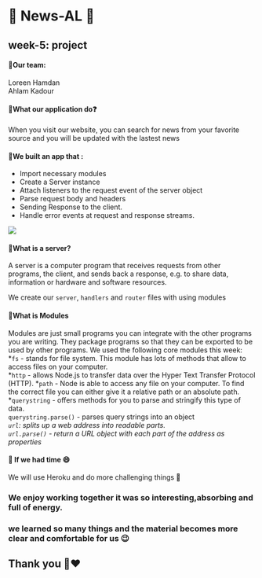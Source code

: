 # :star2: News-AL :star2:
## week-5: project

#### :small_red_triangle:Our team: <br>
Loreen Hamdan<br>
Ahlam Kadour<br>

#### :small_red_triangle:What our application do:question:<br>
When you visit our website, you can search for news from your favorite source and you will be updated with the lastest news<br>

#### :small_red_triangle:We built an app that :

* Import necessary modules
* Create a Server instance
* Attach listeners to the request event of the server object
* Parse request body and headers
* Sending Response to the client.
* Handle error events at request and response streams.

![](https://cdn-images-1.medium.com/max/1600/1*NPp9C3hNIHDBbH-shEarOw@2x.png)


#### :small_red_triangle:What is a server?<br>
A server is a computer program that receives requests from other programs, the client, and sends back a response, e.g. to share data, information or hardware and software resources.<br>

We create our `server`, `handlers` and `router` files with using modules

#### :small_red_triangle:What is Modules<br>
Modules are just small programs you can integrate with the other programs you are writing. They package programs so that they can be exported to be used by other programs.
We used the following core modules this week:<br>
*`fs` - stands for file system. This module has lots of methods that allow to access files on your computer.<br>
*`http` - allows Node.js to transfer data over the Hyper Text Transfer Protocol (HTTP).
*`path` - Node is able to access any file on your computer. To find the correct file you can either give it a relative path or an absolute path.
<br>
*`querystring` - offers methods for you to parse and stringify this type of data.<br>
```querystring.parse()``` - parses query strings into an object <br>
*`url`: splits up a web address into readable parts.<br>
```url.parse()``` - return a URL object with each part of the address as properties* <br>

#### :small_red_triangle: If we had time :smile:
We will use Heroku and do more challenging things :muscle:
### We enjoy working together it was so interesting,absorbing and full of energy.
### we learned so many things and the material becomes more clear and comfortable for us :wink:
## Thank you :rose::heart:
